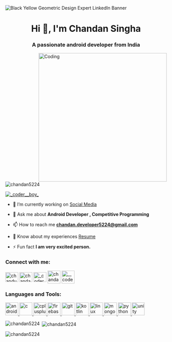 <!--- [![MasterHead](https://1.bp.blogspot.com/-7A4WynwLsMw/XbBpCXG8fHI/AAAAAAAAMt4/uOa1bpLskYgrwGbllhSu2SDj_Mig8SXJQCLcBGAsYHQ/s1600/2000_600px.gif)](https://rishavchanda.io) --->
![Black Yellow Geometric Design Expert LinkedIn Banner](https://github.com/Chandan5224/Chandan5224/assets/86766647/b8ab2f18-a371-465d-93a0-e0b2335955d3)
<h1 align="center">Hi 👋, I'm Chandan Singha</h1>
<h3 align="center">A passionate android developer from India</h3>

<img align="right" alt="Coding" width="400" src="https://cdn.dribbble.com/users/1162077/screenshots/3848914/programmer.gif">



<p align="left"> <img src="https://komarev.com/ghpvc/?username=chandan5224&label=Profile%20views&color=0e75b6&style=flat" alt="chandan5224" /> </p>

<p align="left"> <a href="https://twitter.com/_coder__boy_" target="blank"><img src="https://img.shields.io/twitter/follow/_coder__boy_?logo=twitter&style=for-the-badge" alt="_coder__boy_" /></a> </p>

- 🔭 I’m currently working on [Social Media](https://github.com/Chandan5224/Social-Media)

- 💬 Ask me about **Android Developer , Competitive Programming**

- 📫 How to reach me **chandan.developer5224@gmail.com**

- 📄 Know about my experiences [Resume](https://drive.google.com/file/d/1GKq7ohW4tViy7uX6qgKugMsaK-jfJp1y/view?usp=sharing)

- ⚡ Fun fact **I am very excited person.**

<h3 align="left">Connect with me:</h3>
<p align="left">
  <a href="https://www.codechef.com/users/chandu7t" target="blank"><img align="center" src="https://cdn.jsdelivr.net/npm/simple-icons@3.1.0/icons/codechef.svg" alt="chandu7t" height="30" width="40" /></a>
<a href="https://www.leetcode.com/chandan_74" target="blank"><img align="center" src="https://cdn.iconscout.com/icon/free/png-256/leetcode-3521542-2944960.png" alt="chandan_74" height="30" width="40" /></a>
<a href="https://twitter.com/_coder__boy_" target="blank"><img align="center" src="https://upload.wikimedia.org/wikipedia/commons/thumb/4/4f/Twitter-logo.svg/2491px-Twitter-logo.svg.png" alt="_coder__boy_" height="30" width="40" /></a>
<a href="https://linkedin.com/in/chandan5224" target="blank"><img align="center" src="https://upload.wikimedia.org/wikipedia/commons/thumb/f/f8/LinkedIn_icon_circle.svg/1200px-LinkedIn_icon_circle.svg.png" alt="chandan5224" height="40" width="40" /></a>
<a href="https://instagram.com/__coder__boy__" target="blank"><img align="center" src="https://www.freepnglogos.com/uploads/logo-ig-png/logo-ig-stunning-instagram-logo-vector-download-for-new-7.png" alt="__coder__boy__" height="40" width="40" /></a>
</p>

<h3 align="left">Languages and Tools:</h3>
<p align="left"> <a href="https://developer.android.com" target="_blank" rel="noreferrer"> <img src="https://upload.wikimedia.org/wikipedia/commons/thumb/9/95/Android_Studio_Icon_3.6.svg/1900px-Android_Studio_Icon_3.6.svg.png" alt="android" width="40" height="40"/> </a> <a href="https://www.cprogramming.com/" target="_blank" rel="noreferrer"> <img src="https://upload.wikimedia.org/wikipedia/commons/thumb/1/18/C_Programming_Language.svg/1200px-C_Programming_Language.svg.png" alt="c" width="40" height="40"/> </a> <a href="https://www.w3schools.com/cpp/" target="_blank" rel="noreferrer"> <img src="https://upload.wikimedia.org/wikipedia/commons/thumb/1/18/ISO_C%2B%2B_Logo.svg/1822px-ISO_C%2B%2B_Logo.svg.png" alt="cplusplus" width="40" height="40"/> </a> <a href="https://firebase.google.com/" target="_blank" rel="noreferrer"> <img src="https://www.vectorlogo.zone/logos/firebase/firebase-icon.svg" alt="firebase" width="40" height="40"/> </a> <a href="https://git-scm.com/" target="_blank" rel="noreferrer"> <img src="https://www.vectorlogo.zone/logos/git-scm/git-scm-icon.svg" alt="git" width="40" height="40"/> </a><a href="https://kotlinlang.org" target="_blank" rel="noreferrer"> <img src="https://www.vectorlogo.zone/logos/kotlinlang/kotlinlang-icon.svg" alt="kotlin" width="40" height="40"/> </a> <a href="https://www.linux.org/" target="_blank" rel="noreferrer"> <img src="https://www.freepnglogos.com/uploads/linux-png/linux-tux-logo-png-transparent-svg-vector-bie-supply-14.png" alt="linux" width="40" height="40"/> </a> <a href="https://www.mongodb.com/" target="_blank" rel="noreferrer"> <img src="https://cdn.icon-icons.com/icons2/2415/PNG/512/mongodb_original_logo_icon_146424.png" alt="mongodb" width="40" height="40"/> </a> <a href="https://www.python.org" target="_blank" rel="noreferrer"> <img src="https://upload.wikimedia.org/wikipedia/commons/thumb/c/c3/Python-logo-notext.svg/1869px-Python-logo-notext.svg.png" alt="python" width="40" height="40"/> </a> <a href="https://unity.com/" target="_blank" rel="noreferrer"> <img src="https://icon-library.com/images/unity-icon-png/unity-icon-png-3.jpg" alt="unity" width="40" height="40"/> </a> </p>

<p><img align="left" src="https://github-readme-stats.vercel.app/api/top-langs?username=chandan5224&show_icons=true&locale=en&layout=compact" alt="chandan5224" /></p>

<p>&nbsp;<img align="center" src="https://github-readme-stats.vercel.app/api?username=chandan5224&show_icons=true&locale=en" alt="chandan5224" /></p>

<p><img align="center" src="https://github-readme-streak-stats.herokuapp.com/?user=chandan5224&" alt="chandan5224" /></p>

